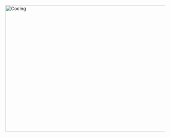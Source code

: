 <img align="center" alt="Coding" width="1000" height="400"  src="https://images-wixmp-ed30a86b8c4ca887773594c2.wixmp.com/f/4d94eabf-4257-437f-a08d-5ee63b69705f/ddcioik-9618a2de-96d7-49c6-aac8-fd553a394610.gif?token=eyJ0eXAiOiJKV1QiLCJhbGciOiJIUzI1NiJ9.eyJzdWIiOiJ1cm46YXBwOjdlMGQxODg5ODIyNjQzNzNhNWYwZDQxNWVhMGQyNmUwIiwiaXNzIjoidXJuOmFwcDo3ZTBkMTg4OTgyMjY0MzczYTVmMGQ0MTVlYTBkMjZlMCIsIm9iaiI6W1t7InBhdGgiOiJcL2ZcLzRkOTRlYWJmLTQyNTctNDM3Zi1hMDhkLTVlZTYzYjY5NzA1ZlwvZGRjaW9pay05NjE4YTJkZS05NmQ3LTQ5YzYtYWFjOC1mZDU1M2EzOTQ2MTAuZ2lmIn1dXSwiYXVkIjpbInVybjpzZXJ2aWNlOmZpbGUuZG93bmxvYWQiXX0.BqQpYsasxUa-ThxP_JLwhN5F_TtS8hU_ldviQrzvdsY">




